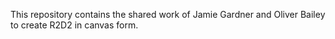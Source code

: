 This repository contains the shared work of Jamie Gardner and Oliver Bailey to create R2D2 in canvas form.
